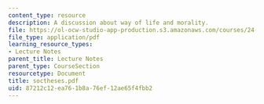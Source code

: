 ```yaml
---
content_type: resource
description: A discussion about way of life and morality.
file: https://ol-ocw-studio-app-production.s3.amazonaws.com/courses/24-200-ancient-philosophy-fall-2004/87212c12ea761b8a76ef12ae65f4fbb2_soctheses.pdf
file_type: application/pdf
learning_resource_types:
- Lecture Notes
parent_title: Lecture Notes
parent_type: CourseSection
resourcetype: Document
title: soctheses.pdf
uid: 87212c12-ea76-1b8a-76ef-12ae65f4fbb2
---
```

